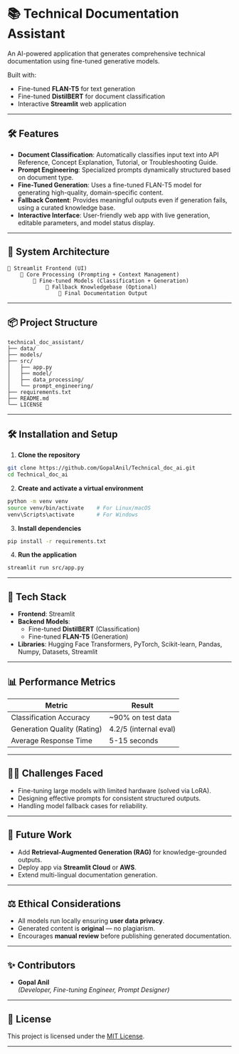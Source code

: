 # 📚 Technical Documentation Assistant

An AI-powered application that generates comprehensive technical documentation using fine-tuned generative models.

Built with:
- Fine-tuned **FLAN-T5** for text generation
- Fine-tuned **DistilBERT** for document classification
- Interactive **Streamlit** web application

---



## 🛠️ Features
- **Document Classification**: Automatically classifies input text into API Reference, Concept Explanation, Tutorial, or Troubleshooting Guide.
- **Prompt Engineering**: Specialized prompts dynamically structured based on document type.
- **Fine-Tuned Generation**: Uses a fine-tuned FLAN-T5 model for generating high-quality, domain-specific content.
- **Fallback Content**: Provides meaningful outputs even if generation fails, using a curated knowledge base.
- **Interactive Interface**: User-friendly web app with live generation, editable parameters, and model status display.

---

## 🧐 System Architecture

```
🔌 Streamlit Frontend (UI)
    🔻 Core Processing (Prompting + Context Management)
        🔻 Fine-tuned Models (Classification + Generation)
            🔻 Fallback Knowledgebase (Optional)
                🔻 Final Documentation Output
```

---

## 📦 Project Structure

```
technical_doc_assistant/
├── data/
├── models/
├── src/
│   ├── app.py
│   ├── model/
│   ├── data_processing/
│   └── prompt_engineering/
├── requirements.txt
├── README.md
└── LICENSE
```

---

## 🛠️ Installation and Setup

1. **Clone the repository**
```bash
git clone https://github.com/GopalAnil/Technical_doc_ai.git
cd Technical_doc_ai
```

2. **Create and activate a virtual environment**
```bash
python -m venv venv
source venv/bin/activate    # For Linux/macOS
venv\Scripts\activate       # For Windows
```

3. **Install dependencies**
```bash
pip install -r requirements.txt
```

4. **Run the application**
```bash
streamlit run src/app.py
```

---

## 🧪 Tech Stack

- **Frontend**: Streamlit
- **Backend Models**:
  - Fine-tuned **DistilBERT** (Classification)
  - Fine-tuned **FLAN-T5** (Generation)
- **Libraries**: Hugging Face Transformers, PyTorch, Scikit-learn, Pandas, Numpy, Datasets, Streamlit

---

## 📊 Performance Metrics

| Metric                        | Result                |
| ------------------------------ | --------------------- |
| Classification Accuracy       | ~90% on test data      |
| Generation Quality (Rating)    | 4.2/5 (internal eval)  |
| Average Response Time          | 5-15 seconds           |

---

## 🧑‍💻 Challenges Faced

- Fine-tuning large models with limited hardware (solved via LoRA).
- Designing effective prompts for consistent structured outputs.
- Handling model fallback cases for reliability.

---

## 🔮 Future Work

- Add **Retrieval-Augmented Generation (RAG)** for knowledge-grounded outputs.
- Deploy app via **Streamlit Cloud** or **AWS**.
- Extend multi-lingual documentation generation.

---

## ⚖️ Ethical Considerations

- All models run locally ensuring **user data privacy**.
- Generated content is **original** — no plagiarism.
- Encourages **manual review** before publishing generated documentation.

---

## ✨ Contributors

- **Gopal Anil**  
*(Developer, Fine-tuning Engineer, Prompt Designer)*

---

## 📄 License

This project is licensed under the [MIT License](LICENSE).

---
